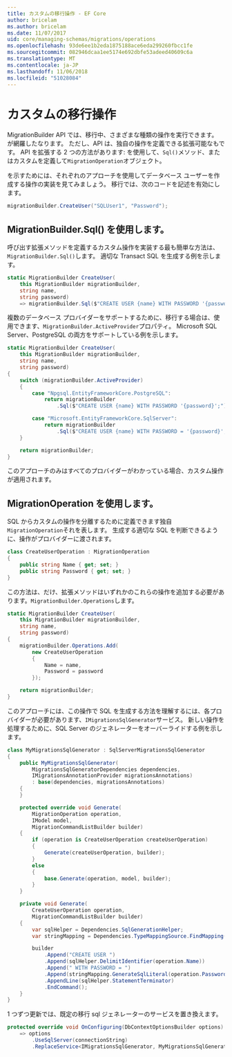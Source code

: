 ```yaml
---
title: カスタムの移行操作 - EF Core
author: bricelam
ms.author: bricelam
ms.date: 11/07/2017
uid: core/managing-schemas/migrations/operations
ms.openlocfilehash: 93de6ee1b2eda1875188ace6eda299260fbcc1fe
ms.sourcegitcommit: 082946dcaa1ee5174e692dbfe53adeed40609c6a
ms.translationtype: MT
ms.contentlocale: ja-JP
ms.lasthandoff: 11/06/2018
ms.locfileid: "51028084"
---
```

<a name="custom-migrations-operations"></a>カスタムの移行操作
============================
MigrationBuilder API では、移行中、さまざまな種類の操作を実行できます。 が網羅したなります。 ただし、API は、独自の操作を定義できる拡張可能なもです。 API を拡張する 2 つの方法があります: を使用して、`Sql()`メソッド、またはカスタムを定義して`MigrationOperation`オブジェクト。

を示すためには、それぞれのアプローチを使用してデータベース ユーザーを作成する操作の実装を見てみましょう。 移行では、次のコードを記述を有効にします。

``` csharp
migrationBuilder.CreateUser("SQLUser1", "Password");
```

<a name="using-migrationbuildersql"></a>MigrationBuilder.Sql() を使用します。
----------------------------
呼び出す拡張メソッドを定義するカスタム操作を実装する最も簡単な方法は、`MigrationBuilder.Sql()`します。
適切な Transact SQL を生成する例を示します。

``` csharp
static MigrationBuilder CreateUser(
    this MigrationBuilder migrationBuilder,
    string name,
    string password)
    => migrationBuilder.Sql($"CREATE USER {name} WITH PASSWORD '{password}';");
```

複数のデータベース プロバイダーをサポートするために、移行する場合は、使用できます、`MigrationBuilder.ActiveProvider`プロパティ。 Microsoft SQL Server、PostgreSQL の両方をサポートしている例を示します。

``` csharp
static MigrationBuilder CreateUser(
    this MigrationBuilder migrationBuilder,
    string name,
    string password)
{
    switch (migrationBuilder.ActiveProvider)
    {
        case "Npgsql.EntityFrameworkCore.PostgreSQL":
            return migrationBuilder
                .Sql($"CREATE USER {name} WITH PASSWORD '{password}';");

        case "Microsoft.EntityFrameworkCore.SqlServer":
            return migrationBuilder
                .Sql($"CREATE USER {name} WITH PASSWORD = '{password}';");
    }

    return migrationBuilder;
}
```

このアプローチのみはすべてのプロバイダーがわかっている場合、カスタム操作が適用されます。

<a name="using-a-migrationoperation"></a>MigrationOperation を使用します。
---------------------------
SQL からカスタムの操作を分離するために定義できます独自`MigrationOperation`それを表します。 生成する適切な SQL を判断できるように、操作がプロバイダーに渡されます。

``` csharp
class CreateUserOperation : MigrationOperation
{
    public string Name { get; set; }
    public string Password { get; set; }
}
```

この方法は、だけ、拡張メソッドはいずれかのこれらの操作を追加する必要があります。`MigrationBuilder.Operations`します。

``` csharp
static MigrationBuilder CreateUser(
    this MigrationBuilder migrationBuilder,
    string name,
    string password)
{
    migrationBuilder.Operations.Add(
        new CreateUserOperation
        {
            Name = name,
            Password = password
        });

    return migrationBuilder;
}
```

このアプローチには、この操作で SQL を生成する方法を理解するには、各プロバイダーが必要があります、`IMigrationsSqlGenerator`サービス。 新しい操作を処理するために、SQL Server のジェネレーターをオーバーライドする例を示します。

``` csharp
class MyMigrationsSqlGenerator : SqlServerMigrationsSqlGenerator
{
    public MyMigrationsSqlGenerator(
        MigrationsSqlGeneratorDependencies dependencies,
        IMigrationsAnnotationProvider migrationsAnnotations)
        : base(dependencies, migrationsAnnotations)
    {
    }

    protected override void Generate(
        MigrationOperation operation,
        IModel model,
        MigrationCommandListBuilder builder)
    {
        if (operation is CreateUserOperation createUserOperation)
        {
            Generate(createUserOperation, builder);
        }
        else
        {
            base.Generate(operation, model, builder);
        }
    }

    private void Generate(
        CreateUserOperation operation,
        MigrationCommandListBuilder builder)
    {
        var sqlHelper = Dependencies.SqlGenerationHelper;
        var stringMapping = Dependencies.TypeMappingSource.FindMapping(typeof(string));

        builder
            .Append("CREATE USER ")
            .Append(sqlHelper.DelimitIdentifier(operation.Name))
            .Append(" WITH PASSWORD = ")
            .Append(stringMapping.GenerateSqlLiteral(operation.Password))
            .AppendLine(sqlHelper.StatementTerminator)
            .EndCommand();
    }
}
```

1 つずつ更新では、既定の移行 sql ジェネレーターのサービスを置き換えます。

``` csharp
protected override void OnConfiguring(DbContextOptionsBuilder options)
    => options
        .UseSqlServer(connectionString)
        .ReplaceService<IMigrationsSqlGenerator, MyMigrationsSqlGenerator>();
```
